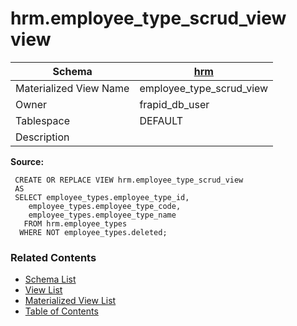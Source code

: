 # hrm.employee_type_scrud_view view

| Schema | [hrm](../../schemas/hrm.md) |
| ------ | ----------------------------------------------- |
| Materialized View Name | employee_type_scrud_view |
| Owner | frapid_db_user |
| Tablespace | DEFAULT |
| Description |  |

**Source:**

```plpgsql
 CREATE OR REPLACE VIEW hrm.employee_type_scrud_view
 AS
 SELECT employee_types.employee_type_id,
    employee_types.employee_type_code,
    employee_types.employee_type_name
   FROM hrm.employee_types
  WHERE NOT employee_types.deleted;
```


### Related Contents
* [Schema List](../../schemas.md)
* [View List](../../views.md)
* [Materialized View List](../../materialized-views.md)
* [Table of Contents](../../README.md)

